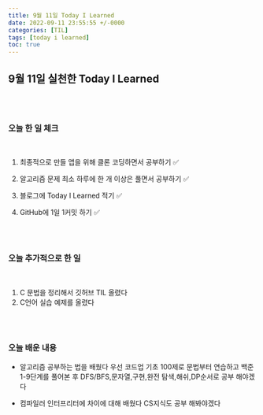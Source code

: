 ```yaml
---
title: 9월 11일 Today I Learned
date: 2022-09-11 23:55:55 +/-0000
categories: [TIL]
tags: [today i learned]
toc: true
---
```


## 9월 11일 실천한 Today I Learned

<br><br>

### 오늘 한 일 체크
<br>

1. 최종적으로 만들 앱을 위해 클론 코딩하면서 공부하기 ✅
        
2. 알고리즘 문제 최소 하루에 한 개 이상은 풀면서 공부하기 ✅

3. 블로그에 Today I Learned 적기 ✅

4. GitHub에 1일 1커밋 하기 ✅

<br><br>

### 오늘 추가적으로 한 일
<br>

1. C 문법을 정리해서 깃허브 TIL 올렸다
2. C언어 실습 예제를 올렸다

<br><br>

### 오늘 배운 내용

* 알고리즘 공부하는 법을 배웠다 우선 코드업 기초 100제로 문법부터 연습하고 백준 1-9단계를 풀어본 후 DFS/BFS,문자열,구현,완전 탐색,해쉬,DP순서로 공부 해야겠다

* 컴파일러 인터프리터에 차이에 대해 배웠다
CS지식도 공부 해봐야겠다






